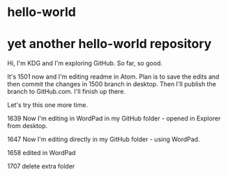 # hello-world
# yet another hello-world repository

Hi, I'm KDG and I'm exploring GitHub. So far, so good.

It's 1501 now and I'm editing readme in Atom. Plan is to save the edits and then commit the changes in 1500 branch in desktop. Then I'll publish the branch to GitHub.com.  I'll finish up there.

Let's try this one more time.

1639 Now I'm editing in WordPad in my GitHub folder - opened in Explorer from desktop.

1647 Now I'm editing directly in my GitHub folder - using WordPad. 

1658 edited in WordPad

1707 delete extra folder

